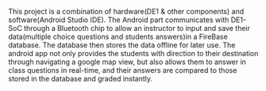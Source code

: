 This project is a combination of hardware(DE1 & other components) and software(Android Studio IDE). 
The Android part communicates with DE1-SoC through a Bluetooth chip to allow an instructor to input and save their data(multiple choice questions and students answers)in a FireBase database.
The database then stores the data offline for later use. The android app not only provides the students with direction to their destination through navigating a google map view,
but also allows them to answer in class questions in real-time, and their answers are compared to those stored in the database and graded instantly.
